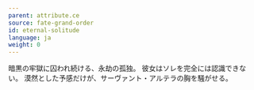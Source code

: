```yaml
---
parent: attribute.ce
source: fate-grand-order
id: eternal-solitude
language: ja
weight: 0
---
```


暗黒の牢獄に囚われ続ける、永劫の孤独。
彼女はソレを完全には認識できない。
漠然とした予感だけが、サーヴァント・アルテラの胸を騒がせる。
